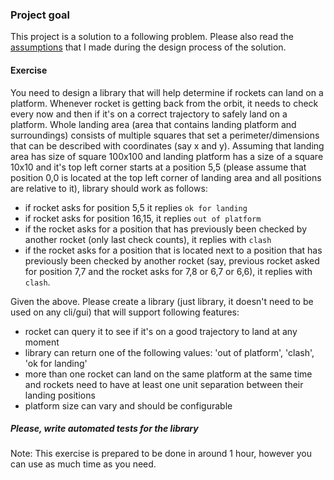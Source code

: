 ### Project goal
This project is a solution to a following problem. Please also read the [assumptions](ASSUMPTIONS.md) that I made during the design process of the solution.

#### Exercise

You need to design a library that will help determine if rockets can land on a platform. Whenever rocket is getting back from the orbit, it needs to check every now and then if it's on a correct trajectory to safely land on a platform. Whole landing area (area that contains landing platform and surroundings) consists of multiple squares that set a perimeter/dimensions that can be described with coordinates (say x and y). Assuming that landing area has size of square 100x100 and landing platform has a size of a square 10x10 and it's  top left corner starts at a position 5,5 (please assume that position 0,0 is located at the top left corner of landing area and all positions are relative to it), library should work as follows:

- if rocket asks for position 5,5 it replies `ok for landing`
- if rocket asks for position 16,15, it replies `out of platform`
- if the rocket asks for a position that has previously been checked by  another rocket (only last check counts), it replies with `clash`
- if the rocket asks for a position that is located next to a position that has previously been checked by another rocket (say, previous rocket asked for position 7,7 and the rocket asks for 7,8 or 6,7 or 6,6), it replies with `clash`.

Given the above. Please create a library (just library, it doesn't need to be used on any cli/gui) that will support following features:
- rocket can query it to see if it's on a good trajectory to land at any moment
- library can return one of the following values: 'out of platform', 'clash', 'ok for landing'
- more than one rocket can land on the same platform at the same time and rockets need to have at least one unit separation between their landing positions
- platform size can vary and should be configurable

##### Please, write automated tests for the library

Note: This exercise is prepared to be done in around 1 hour, however you can use as much
time as you need.
